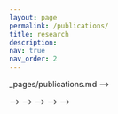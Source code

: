 ```yaml
---
layout: page
permalink: /publications/
title: research
description: 
nav: true
nav_order: 2
---
```


 _pages/publications.md -->
<!-- 
 Bibsearch Feature -->

<!-- {% include bib_search.liquid %} --> -->

 <!-- <div class="publications"> --> -->

<!-- {% bibliography %} --> -->

<!-- </div> --> --> -->
